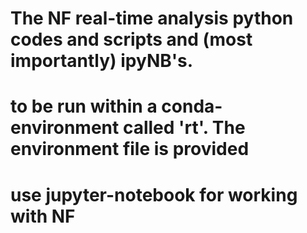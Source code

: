 # The NF real-time analysis python codes and scripts and (most importantly) ipyNB's.

# to be run within a conda-environment called 'rt'. The environment file is provided

# use jupyter-notebook for working with NF
